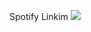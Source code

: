 
Spotify Linkim
<a href="https://open.spotify.com/user/31n54tw5xl3inuus4zqhlbz7ee5q">
  <img src="spotify.png">
</a>
